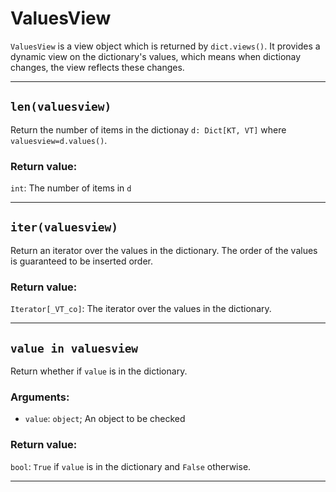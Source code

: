 # ValuesView

`ValuesView` is a view object which is returned by `dict.views()`. It provides a dynamic view on the dictionary's values, which means when dictionay changes, the view reflects these changes.

---

## `len(valuesview)`

Return the number of items in the dictionay `d: Dict[KT, VT]` where `valuesview=d.values()`.

### Return value:

`int`: The number of items in `d`

---

## `iter(valuesview)`

Return an iterator over the values in the dictionary.
The order of the values is guaranteed to be inserted order.

### Return value:

`Iterator[_VT_co]`: The iterator over the values in the dictionary.

---

## `value in valuesview`

Return whether if `value` is in the dictionary.

### Arguments:

- `value`: `object`; An object to be checked

### Return value:

`bool`: `True` if `value` is in the dictionary and `False` otherwise.

---
